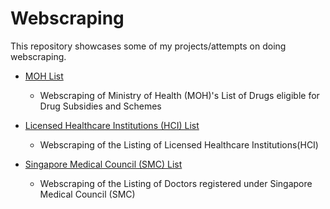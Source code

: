 # Webscraping

This repository showcases some of my projects/attempts on doing webscraping.
<br>
- [MOH List](https://github.com/chongjunn-tech/webscraping/tree/main/MOH%20List)
  - Webscraping of Ministry of Health (MOH)'s List of Drugs eligible for Drug Subsidies and Schemes 

 
- [Licensed Healthcare Institutions (HCI) List](https://github.com/chongjunn-tech/webscraping/tree/main/Listing%20of%20Licensed%20Healthcare%20Institutions)
  - Webscraping of the Listing of Licensed Healthcare Institutions(HCI) 


- [Singapore Medical Council (SMC) List](https://github.com/chongjunn-tech/webscraping/tree/main/SMC)
  - Webscraping of the Listing of Doctors registered under Singapore Medical Council (SMC)

